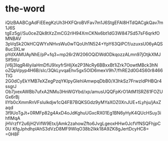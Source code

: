 # the-word
 iQIzBAABCgAdFiEEegKzUh3HXFQroBVFav7m1J6StgEFAl8HTdQACgkQav7m1J6S tgEz5g//Su0ceZQk8tXzZmCG2rIH94XmCKNx6bt1dG3W847Sd57sF6qrkfOMNBAV 3pVqSk2OkHCQWYxNHvsWu0wTQoUh1N524+YpY63QiPCf/uzuxsU06yAQS8uc3XLw pYdXAMUAyNhE/pP+fq3+mp26r2W206OQiDWdODkqozzALmn97jOtjkXMJSlf5ttU jV6j3IqgR4IyilaHmDflJ9Ixyfr5HIjXe2P3NcRy6BBxxBt1iZrk7OowtMBck3hN oZQpVpyp4H6B/sIc/3QkLyvqaEhv5gx5OlD6mexV9h7/fhRE2d0G4S60r8466TIG 2G0dCyEkYMB7eXZegPzqYKIpyGIehlAmwpqDbB0/X3hkSz7FrwzIdPHBQr4ssgrJ Ob7jxexAWBb7ufxA2NMu3HnWGYbd/xp/amusUQQFpKrO1AtM1SRZ61FOZUGx6rBj llYb0cXmmRnVFsluIkdjw1cQ4FB7BQKSGdz9yMYaXOZ0XnJUE+tLyhju/jAxZaqd 3f9UoTgJt+0RMFp82g4AxD4oJdKghuUGxcRX01Eg1BN6yHyK4QUcHSuy3ihflMqA jHVrzfY2u6jH2VifW9Etx/jAmk2zahowZfto6JvgLgeoxHHw0JcfVfNSQFhjpC0U KfgJphdhplAhS3dVzD8MF9WlqO38b2Ikk18A9ZK8gJertDcyHC8= =0H8F
